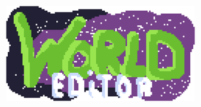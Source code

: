 <div align="center">
  <img width=550 title="logo" alt="logo" src="Assets/Resources/sprites/logo.png">
</div>

